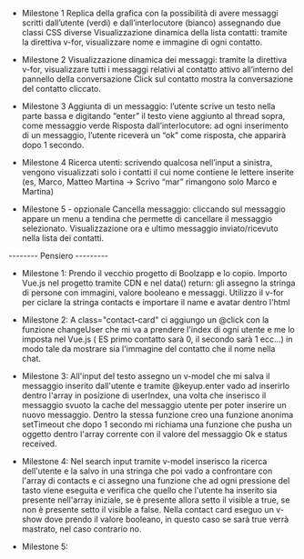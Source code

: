 - Milestone 1
  Replica della grafica con la possibilità di avere messaggi scritti dall’utente (verdi) e dall’interlocutore (bianco) assegnando due classi CSS diverse
  Visualizzazione dinamica della lista contatti: tramite la direttiva v-for, visualizzare nome e immagine di ogni contatto.

- Milestone 2
  Visualizzazione dinamica dei messaggi: tramite la direttiva v-for, visualizzare tutti i messaggi relativi al contatto attivo all’interno del pannello della conversazione
  Click sul contatto mostra la conversazione del contatto cliccato.

- Milestone 3
  Aggiunta di un messaggio: l’utente scrive un testo nella parte bassa e digitando “enter” il testo viene aggiunto al thread sopra, come messaggio verde
  Risposta dall’interlocutore: ad ogni inserimento di un messaggio, l’utente riceverà un “ok” come risposta, che apparirà dopo 1 secondo.

- Milestone 4
  Ricerca utenti: scrivendo qualcosa nell’input a sinistra, vengono visualizzati solo i contatti il cui nome contiene le lettere inserite (es, Marco, Matteo Martina -> Scrivo “mar” rimangono solo Marco e Martina)

- Milestone 5 - opzionale
  Cancella messaggio: cliccando sul messaggio appare un menu a tendina che permette di cancellare il messaggio selezionato.
  Visualizzazione ora e ultimo messaggio inviato/ricevuto nella lista dei contatti.

-------- Pensiero ---------

- Milestone 1:
  Prendo il vecchio progetto di Boolzapp e lo copio.
  Importo Vue.js nel progetto tramite CDN e nel data() return: gli assegno la stringa di persone con immagini, valore booleano e messaggi.
  Utilizzo il v-for per ciclare la stringa contacts e importare il name e avatar dentro l'html

- Milestone 2:
  A class="contact-card" ci aggiungo un @click con la funzione changeUser che mi va a prendere l'index di ogni utente e me lo imposta nel Vue.js ( ES primo contatto sarà 0, il secondo sarà 1 ecc...) in modo tale da mostrare sia l'immagine del contatto che il nome nella chat.

- Milestone 3:
  All'input del testo assegno un v-model che mi salva il messaggio inserito dall'utente e tramite @keyup.enter vado ad inserirlo dentro l'array in posizione di userIndex, una volta che inserisco il messaggio svuoto la cache del messaggio utente per poter inserire un nuovo messaggio.
  Dentro la stessa funzione creo una funzione anonima setTimeout che dopo 1 secondo mi richiama una funzione che pusha un oggetto dentro l'array corrente con il valore del messaggio Ok e status received.

- Milestone 4:
  Nel search input tramite v-model inserisco la ricerca dell'utente e la salvo in una stringa che poi vado a confrontare con l'array di contacts e ci assegno una funzione che ad ogni pressione del tasto viene eseguita e verifica che quello che l'utente ha inserito sia presente nell'array iniziale, se è presente allora setto il visible a true, se non è presente setto il visible a false. Nella contact card eseguo un v-show dove prendo il valore booleano, in questo caso se sarà true verrà mastrato, nel caso contrario no.

- Milestone 5:
